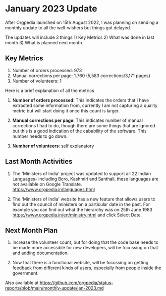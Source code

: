# January 2023 Update

After Orgpedia launched on 15th August 2022, I was planning on sending
a monthly update to all the well-wishers but things got delayed.

The updates will include 3 things 1) Key Metrics 2) What was done in
last month 3) What is planned next month.


## Key Metrics 

1. Number of orders processed: 973
2. Manual corrections per page: 1.760 (5,583 corrections/3,171 pages) 
3. Number of volunteers: 1

Here is a brief explanation of all the metrics

1. **Number of orders processed**: This indicates the orders that I have
extracted some information from, currently I am not capturing a
quality metric but will start doing it once this count is larger.

2. **Manual corrections per page**: This indicates number of manual
corrections I had to do, though there are some things that are ignored
but this is a good indication of the cabability of the software. This
number needs to go down.

3. **Number of volunteers**: self explanatory


## Last Month Activities

1. The 'Ministers of India' project was updated to support all 22
Indian Languages- including Boro, Kashmiri and Santhali, these
languages are not available on Google Translate. https://www.orgpedia.in/languages.html

2. The 'Ministers of India' website has a new feature that allows
users to find out the council of ministers on a particular date in the
past. For example you can find out what the hierarchy was on 25th June 1983
https://www.orgpedia.in/en/ministry.html and click Select Date.


## Next Month Plan

1. Increase the volunteer count, but for doing that the code base
needs to be made more accessible for new developers, will be focussing
on that and adding documentation.

2. Now that there is a functional website, will be focussing on
getting feedback from different kinds of users, especially from people
inside the government.

Also available at https://github.com/orgpedia/status-reports/blob/main/monthly-update/jan-2023.md